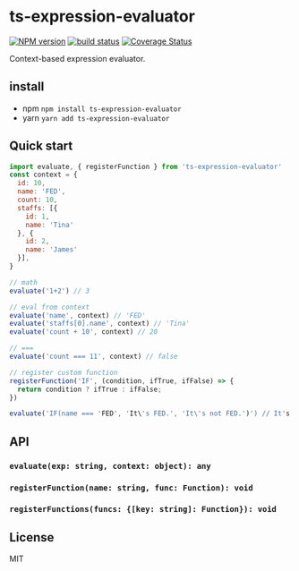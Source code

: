 # ts-expression-evaluator

[![NPM version][npm-image]][npm-url]
[![build status][travis-image]][travis-url]
[![Coverage Status][cov-image]][cov-status]

[npm-image]: https://img.shields.io/npm/v/ts-expression-evaluator.svg?style=flat-square
[npm-url]: https://www.npmjs.com/package/ts-expression-evaluator
[travis-image]: https://img.shields.io/travis/william-yz/ts-expression-evaluator.svg?style=flat-square
[travis-url]: https://travis-ci.org/william-yz/ts-expression-evaluator
[cov-image]: https://coveralls.io/repos/github/william-yz/ts-expression-evaluator/badge.svg?branch=master
[cov-status]: https://coveralls.io/github/william-yz/ts-expression-evaluator?branch=master

Context-based expression evaluator.

## install
- npm
`npm install ts-expression-evaluator`
- yarn
`yarn add ts-expression-evaluator`
## Quick start
```javascript
import evaluate, { registerFunction } from 'ts-expression-evaluator'
const context = {
  id: 10,
  name: 'FED',
  count: 10,
  staffs: [{
    id: 1,
    name: 'Tina'
  }, {
    id: 2,
    name: 'James'
  }],
}

// math
evaluate('1+2') // 3

// eval from context
evaluate('name', context) // 'FED'
evaluate('staffs[0].name', context) // 'Tina'
evaluate('count + 10', context) // 20

// ===
evaluate('count === 11', context) // false

// register custom function
registerFunction('IF', (condition, ifTrue, ifFalse) => {
  return condition ? ifTrue : ifFalse;
})

evaluate('IF(name === 'FED', 'It\'s FED.', 'It\'s not FED.')') // It's FED.

```

## API
### `evaluate(exp: string, context: object): any`

### `registerFunction(name: string, func: Function): void`

### `registerFunctions(funcs: {[key: string]: Function}): void`

## License
MIT
